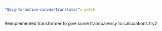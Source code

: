 ```yaml
---
"@svg-to-motion-canvas/translator": patch
---
```


Reimplemented transformer to give some transparency to calculations try2
